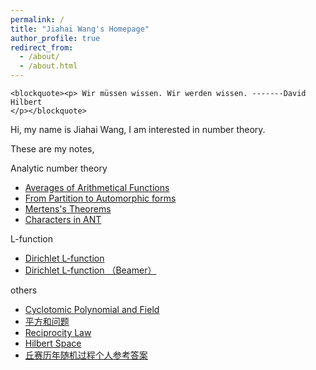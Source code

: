```yaml
---
permalink: /
title: "Jiahai Wang's Homepage"
author_profile: true
redirect_from: 
  - /about/
  - /about.html
---
```


<!-- Language Selector -->
<!-- <select class="sel-lang" onchange= "onLanChange(this.options[this.options.selectedIndex].value)">
    <option value="0" selected> 中文 Chinese </option>
    <option value="1"> 英文 English </option>
</select> -->

<!-- Chinese Version -->
<div class="zh post-container">


    <blockquote><p> Wir müssen wissen. Wir werden wissen. -------David Hilbert
    </p></blockquote>

    
<p>Hi, my name is Jiahai Wang,  I am interested in number theory. </p>


These are my notes, <br>


Analytic number theory

<ul>
  
<li><a href="https://JiahaiWang.github.io/Averages_of_Arithmetical_Functions(1).pdf"> Averages of Arithmetical Functions </a></li>

<li><a href="https://JiahaiWang.github.io/From%20Partition%20to%20Automorphic%20forms.pdf">From Partition to Automorphic forms</a></li>

<li><a href="https://JiahaiWang.github.io/Mertens_s_Theorems.pdf">Mertens's Theorems</a></li>

<li><a href="https://JiahaiWang.github.io/Characters_in_ANT.pdf"> Characters in ANT </a></li>

 </ul>


L-function

<ul>
<li><a href="https://JiahaiWang.github.io/Dirichlet_L__functions.pdf">Dirichlet L-function</a></li>
  
<li><a href="https://JiahaiWang.github.io/L_function_1 (1).pdf">	Dirichlet L-function （Beamer）</a></li>

 </ul>




 
others 

<ul>

<li><a href="https://JiahaiWang.github.io/分圆多项式和分圆域_Cyclotomic_Polynomial_and_Field_.pdf">Cyclotomic Polynomial and Field </a></li>


<li><a href="https://JiahaiWang.github.io/平方和问题.pdf">平方和问题</a></li>

<li><a href="https://JiahaiWang.github.io/Reciprocity_Law.pdf">Reciprocity Law</a></li>

<li><a href="https://JiahaiWang.github.io/Hilbert_Space.pdf"> Hilbert Space</a></li>

<li><a href=""> 丘赛历年随机过程个人参考答案 </a></li>



 </ul>
    
